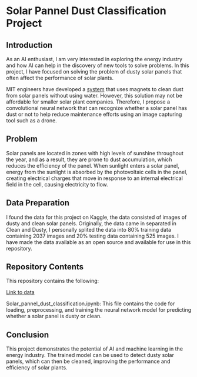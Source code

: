 # Solar Pannel Dust Classification Project

## Introduction
As an AI enthusiast, I am very interested in exploring the energy industry and how AI can help in the discovery of new tools to solve problems. In this project, I have focused on solving the problem of dusty solar panels that often affect the performance of solar plants.

MIT engineers have developed a [system](https://news.mit.edu/2022/solar-panels-dust-magnets-0311) that uses magnets to clean dust from solar panels without using water. However, this solution may not be affordable for smaller solar plant companies. Therefore, I propose a convolutional neural network that can recognize whether a solar panel has dust or not to help reduce maintenance efforts using an image capturing tool such as a drone.

## Problem
Solar panels are located in zones with high levels of sunshine throughout the year, and as a result, they are prone to dust accumulation, which reduces the efficiency of the panel. When sunlight enters a solar panel, energy from the sunlight is absorbed by the photovoltaic cells in the panel, creating electrical charges that move in response to an internal electrical field in the cell, causing electricity to flow.

## Data Preparation
I found the data for this project on Kaggle, the data consisted of images of dusty and clean solar panels. Originally, the data came in separated in Clean and Dusty, I personally splited the data into 80% training data containing 2037 images and 20% testing data containing 525 images. I have made the data available as an open source and available for use in this repository.

## Repository Contents
This repository contains the following:

[Link to data](https://drive.google.com/drive/folders/11ehMdSXm5b9f-V-l4ZSLWircqaBcXav_?usp=sharing)

Solar_pannel_dust_classification.ipynb: This file contains the code for loading, preprocessing, and training the neural network model for predicting whether a solar panel is dusty or clean.

## Conclusion
This project demonstrates the potential of AI and machine learning in the energy industry. The trained model can be used to detect dusty solar panels, which can then be cleaned, improving the performance and efficiency of solar plants.

